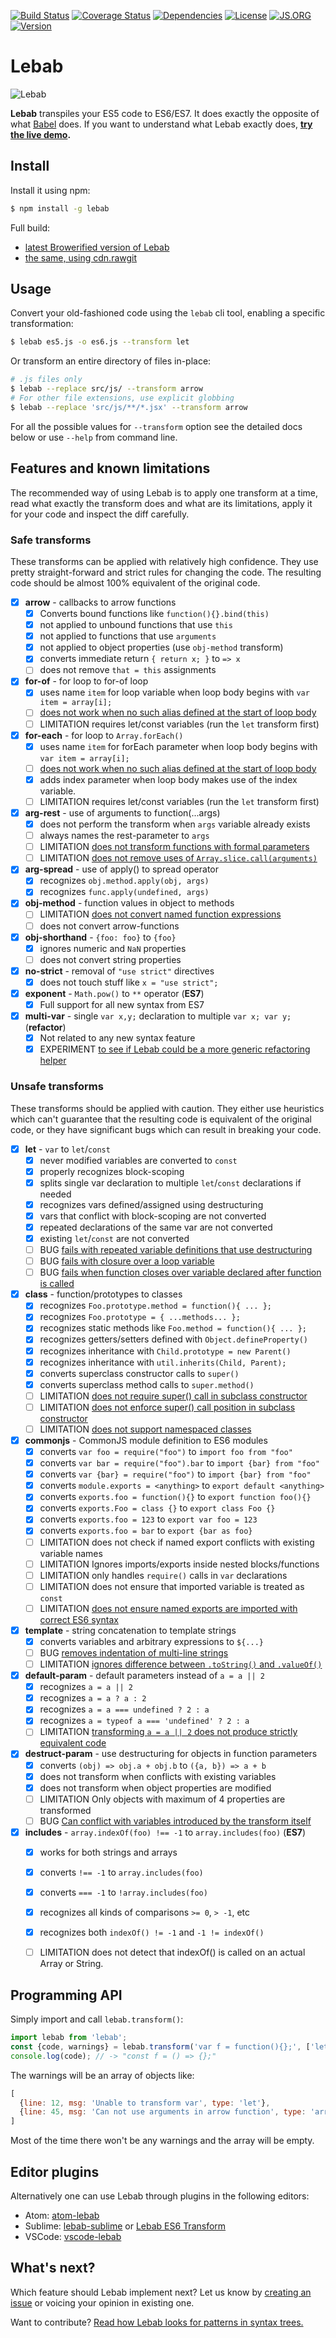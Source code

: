 [![Build Status](https://img.shields.io/travis/lebab/lebab.svg)](https://travis-ci.org/lebab/lebab)
[![Coverage Status](https://img.shields.io/codecov/c/github/lebab/lebab/master.svg)](https://codecov.io/github/lebab/lebab)
[![Dependencies](https://img.shields.io/librariesio/github/lebab/lebab.svg)](https://libraries.io/npm/lebab)
[![License](https://img.shields.io/:license-mit-brightgreen.svg)](https://mohebifar.mit-license.org)
[![JS.ORG](https://img.shields.io/badge/js.org-xto6-ffb400.svg)](https://js.org)
[![Version](https://img.shields.io/npm/v/lebab.svg)](https://www.npmjs.com/package/lebab)

# Lebab

![Lebab](https://raw.githubusercontent.com/mohebifar/lebab-logo/master/logo.png)

**Lebab** transpiles your ES5 code to ES6/ES7.
It does exactly the opposite of what [Babel](https://babeljs.io/) does.
If you want to understand what Lebab exactly does, **[try the live demo](https://uniibu.github.io/lebab-ce/).**


## Install

Install it using npm:

```bash
$ npm install -g lebab
```

Full build:

- [latest Browerified version of Lebab](https://wzrd.in/standalone/lebab@latest)
- [the same, using cdn.rawgit](https://umdfied.herokuapp.com/umdfied/lebab/latest)

## Usage

Convert your old-fashioned code using the `lebab` cli tool,
enabling a specific transformation:

```bash
$ lebab es5.js -o es6.js --transform let
```

Or transform an entire directory of files in-place:

```bash
# .js files only
$ lebab --replace src/js/ --transform arrow
# For other file extensions, use explicit globbing
$ lebab --replace 'src/js/**/*.jsx' --transform arrow
```

For all the possible values for `--transform` option
see the detailed docs below or use `--help` from command line.


## Features and known limitations

The recommended way of using Lebab is to apply one transform at a time,
read what exactly the transform does and what are its limitations,
apply it for your code and inspect the diff carefully.

### Safe transforms

These transforms can be applied with relatively high confidence.
They use pretty straight-forward and strict rules for changing the code.
The resulting code should be almost 100% equivalent of the original code.

- [x] **arrow** - callbacks to arrow functions
    - [x] Converts bound functions like `function(){}.bind(this)`
    - [x] not applied to unbound functions that use `this`
    - [x] not applied to functions that use `arguments`
    - [x] not applied to object properties (use `obj-method` transform)
    - [x] converts immediate return `{ return x; }` to `=> x`
    - [ ] does not remove `that = this` assignments
- [x] **for-of** - for loop to for-of loop
    - [x] uses name `item` for loop variable when loop body begins with `var item = array[i];`
    - [ ] [does not work when no such alias defined at the start of loop body][166]
    - [ ] LIMITATION requires let/const variables (run the `let` transform first)
- [x] **for-each** - for loop to `Array.forEach()`
    - [x] uses name `item` for forEach parameter when loop body begins with `var item = array[i];`
    - [ ] [does not work when no such alias defined at the start of loop body][166]
    - [x] adds index parameter when loop body makes use of the index variable.
    - [ ] LIMITATION requires let/const variables (run the `let` transform first)
- [x] **arg-rest** - use of arguments to function(...args)
    - [x] does not perform the transform when `args` variable already exists
    - [ ] always names the rest-parameter to `args`
    - [ ] LIMITATION [does not transform functions with formal parameters][191]
    - [ ] LIMITATION [does not remove uses of `Array.slice.call(arguments)`][191]
- [x] **arg-spread** - use of apply() to spread operator
    - [x] recognizes `obj.method.apply(obj, args)`
    - [x] recognizes `func.apply(undefined, args)`
- [x] **obj-method** - function values in object to methods
    - [ ] LIMITATION [does not convert named function expressions][127]
    - [ ] does not convert arrow-functions
- [x] **obj-shorthand** - `{foo: foo}` to `{foo}`
    - [x] ignores numeric and `NaN` properties
    - [ ] does not convert string properties
- [x] **no-strict** - removal of `"use strict"` directives
    - [x] does not touch stuff like `x = "use strict";`
- [x] **exponent** - `Math.pow()` to `**` operator (**ES7**)
    - [x] Full support for all new syntax from ES7
- [x] **multi-var** - single `var x,y;` declaration to multiple `var x; var y;` (**refactor**)
    - [x] Not related to any new syntax feature
    - [x] EXPERIMENT [to see if Lebab could be a more generic refactoring helper][158]

### Unsafe transforms

These transforms should be applied with caution.
They either use heuristics which can't guarantee that the resulting code is equivalent of the original code,
or they have significant bugs which can result in breaking your code.

- [x] **let** - `var` to `let`/`const`
    - [x] never modified variables are converted to `const`
    - [x] properly recognizes block-scoping
    - [x] splits single var declaration to multiple `let`/`const` declarations if needed
    - [x] recognizes vars defined/assigned using destructuring
    - [x] vars that conflict with block-scoping are not converted
    - [x] repeated declarations of the same var are not converted
    - [x] existing `let`/`const` are not converted
    - [ ] BUG [fails with repeated variable definitions that use destructuring][131]
    - [ ] BUG [fails with closure over a loop variable][145]
    - [ ] BUG [fails when function closes over variable declared after function is called][168]
- [x] **class** - function/prototypes to classes
    - [x] recognizes `Foo.prototype.method = function(){ ... };`
    - [x] recognizes `Foo.prototype = { ...methods... };`
    - [x] recognizes static methods like `Foo.method = function(){ ... };`
    - [x] recognizes getters/setters defined with `Object.defineProperty()`
    - [x] recognizes inheritance with `Child.prototype = new Parent()`
    - [x] recognizes inheritance with `util.inherits(Child, Parent);`
    - [x] converts superclass constructor calls to `super()`
    - [x] converts superclass method calls to `super.method()`
    - [ ] LIMITATION [does not require super() call in subclass constructor][186]
    - [ ] LIMITATION [does not enforce super() call position in subclass constructor][186]
    - [ ] LIMITATION [does not support namespaced classes][113]
- [x] **commonjs** - CommonJS module definition to ES6 modules
    - [x] converts `var foo = require("foo")` to `import foo from "foo"`
    - [x] converts `var bar = require("foo").bar` to `import {bar} from "foo"`
    - [x] converts `var {bar} = require("foo")` to `import {bar} from "foo"`
    - [x] converts `module.exports = <anything>` to `export default <anything>`
    - [x] converts `exports.foo = function(){}` to `export function foo(){}`
    - [x] converts `exports.Foo = class {}` to `export class Foo {}`
    - [x] converts `exports.foo = 123` to `export var foo = 123`
    - [x] converts `exports.foo = bar` to `export {bar as foo}`
    - [ ] LIMITATION does not check if named export conflicts with existing variable names
    - [ ] LIMITATION Ignores imports/exports inside nested blocks/functions
    - [ ] LIMITATION only handles `require()` calls in `var` declarations
    - [ ] LIMITATION does not ensure that imported variable is treated as `const`
    - [ ] LIMITATION [does not ensure named exports are imported with correct ES6 syntax][215]
- [x] **template** - string concatenation to template strings
    - [x] converts variables and arbitrary expressions to `${...}`
    - [ ] BUG [removes indentation of multi-line strings][88]
    - [ ] LIMITATION [ignores difference between `.toString()` and `.valueOf()`][107]
- [x] **default-param** - default parameters instead of `a = a || 2`
    - [x] recognizes `a = a || 2`
    - [x] recognizes `a = a ? a : 2`
    - [x] recognizes `a = a === undefined ? 2 : a`
    - [x] recognizes `a = typeof a === 'undefined' ? 2 : a`
    - [ ] LIMITATION [transforming `a = a || 2` does not produce strictly equivalent code][125]
- [x] **destruct-param** - use destructuring for objects in function parameters
    - [x] converts `(obj) => obj.a + obj.b` to `({a, b}) => a + b`
    - [x] does not transform when conflicts with existing variables
    - [x] does not transform when object properties are modified
    - [ ] LIMITATION Only objects with maximum of 4 properties are transformed
    - [ ] BUG [Can conflict with variables introduced by the transform itself][200]
- [x] **includes** - `array.indexOf(foo) !== -1` to `array.includes(foo)` (**ES7**)
    - [x] works for both strings and arrays
    - [x] converts `!== -1` to `array.includes(foo)`
    - [x] converts `=== -1` to `!array.includes(foo)`
    - [x] recognizes all kinds of comparisons `>= 0`, `> -1`, etc
    - [x] recognizes both `indexOf() != -1` and `-1 != indexOf()`
    - [ ] LIMITATION does not detect that indexOf() is called on an actual Array or String.


## Programming API

Simply import and call `lebab.transform()`:

```js
import lebab from 'lebab';
const {code, warnings} = lebab.transform('var f = function(){};', ['let', 'arrow']);
console.log(code); // -> "const f = () => {};"
```

The warnings will be an array of objects like:

```js
[
  {line: 12, msg: 'Unable to transform var', type: 'let'},
  {line: 45, msg: 'Can not use arguments in arrow function', type: 'arrow'},
]
```

Most of the time there won't be any warnings and the array will be empty.


## Editor plugins

Alternatively one can use Lebab through plugins in the following editors:

- Atom: [atom-lebab](https://github.com/ga2mer/atom-lebab)
- Sublime: [lebab-sublime](https://github.com/inkless/lebab-sublime) or [Lebab ES6 Transform](https://packagecontrol.io/packages/Lebab%20ES6%20Transform)
- VSCode: [vscode-lebab](https://marketplace.visualstudio.com/items?itemName=mrmlnc.vscode-lebab)


## What's next?

Which feature should Lebab implement next?
Let us know by [creating an issue](https://github.com/mohebifar/lebab/issues)
or voicing your opinion in existing one.

Want to contribute?  [Read how Lebab looks for patterns in syntax trees.][pattern-matching]

[pattern-matching]: http://nene.github.io/2016/04/02/matches-ast
[88]: https://github.com/lebab/lebab/issues/88
[107]: https://github.com/lebab/lebab/issues/107
[113]: https://github.com/lebab/lebab/issues/113
[125]: https://github.com/lebab/lebab/issues/125
[127]: https://github.com/lebab/lebab/issues/127
[131]: https://github.com/lebab/lebab/issues/131
[145]: https://github.com/lebab/lebab/issues/145
[158]: https://github.com/lebab/lebab/issues/158
[166]: https://github.com/lebab/lebab/issues/166
[168]: https://github.com/lebab/lebab/issues/168
[186]: https://github.com/lebab/lebab/issues/186
[191]: https://github.com/lebab/lebab/issues/191
[200]: https://github.com/lebab/lebab/issues/200
[215]: https://github.com/lebab/lebab/issues/215
